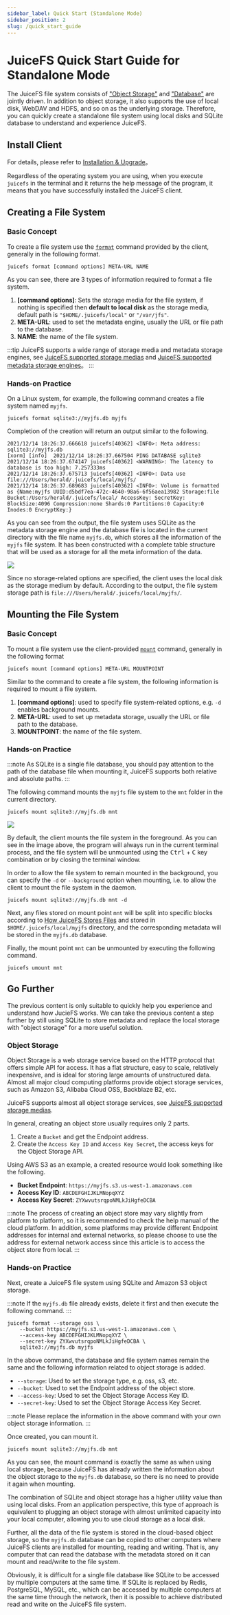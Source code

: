 ```yaml
---
sidebar_label: Quick Start (Standalone Mode)
sidebar_position: 2
slug: /quick_start_guide
---
```


# JuiceFS Quick Start Guide for Standalone Mode

The JuiceFS file system consists of ["Object Storage"](../reference/how_to_setup_object_storage.md) and ["Database"](../reference/how_to_setup_object_storage.md) are jointly driven. In addition to object storage, it also supports the use of local disk, WebDAV and HDFS, and so on as the underlying storage. Therefore, you can quickly create a standalone file system using local disks and SQLite database to understand and experience JuiceFS.

## Install Client

For details, please refer to [Installation & Upgrade](installation.md)。

Regardless of the operating system you are using, when you execute `juicefs` in the terminal and it returns the help message of the program, it means that you have successfully installed the JuiceFS client.

## Creating a File System

### Basic Concept

To create a file system use the [`format`](../reference/command_reference.md#juicefs-format) command provided by the client, generally in the following format.

```shell
juicefs format [command options] META-URL NAME
```

As you can see, there are 3 types of information required to format a file system.

1. **[command options]**: Sets the storage media for the file system, if nothing is specified then **default to local disk** as the storage media, default path is `"$HOME/.juicefs/local"` or `"/var/jfs"`.
2. **META-URL**: used to set the metadata engine, usually the URL or file path to the database.
3. **NAME**: the name of the file system.

:::tip
JuiceFS supports a wide range of storage media and metadata storage engines, see [JuiceFS supported storage medias](../reference/how_to_setup_object_storage.md) and [JuiceFS supported metadata storage engines](../reference/how_to_setup_metadata_engine.md)。
:::

### Hands-on Practice

On a Linux system, for example, the following command creates a file system named `myjfs`.

```shell
juicefs format sqlite3://myjfs.db myjfs
```

Completion of the creation will return an output similar to the following.

```shell {1,4}
2021/12/14 18:26:37.666618 juicefs[40362] <INFO>: Meta address: sqlite3://myjfs.db
[xorm] [info]  2021/12/14 18:26:37.667504 PING DATABASE sqlite3
2021/12/14 18:26:37.674147 juicefs[40362] <WARNING>: The latency to database is too high: 7.257333ms
2021/12/14 18:26:37.675713 juicefs[40362] <INFO>: Data use file:///Users/herald/.juicefs/local/myjfs/
2021/12/14 18:26:37.689683 juicefs[40362] <INFO>: Volume is formatted as {Name:myjfs UUID:d5bdf7ea-472c-4640-98a6-6f56aea13982 Storage:file Bucket:/Users/herald/.juicefs/local/ AccessKey: SecretKey: BlockSize:4096 Compression:none Shards:0 Partitions:0 Capacity:0 Inodes:0 EncryptKey:}
```

As you can see from the output, the file system uses SQLite as the metadata storage engine and the database file is located in the current directory with the file name `myjfs.db`, which stores all the information of the `myjfs` file system. It has been constructed with a complete table structure that will be used as a storage for all the meta information of the data.

![](../images/sqlite-info.png)

Since no storage-related options are specified, the client uses the local disk as the storage medium by default. According to the output, the file system storage path is `file:///Users/herald/.juicefs/local/myjfs/`.

## Mounting the File System

### Basic Concept

To mount a file system use the client-provided [`mount`](../reference/command_reference.md#juicefs-mount) command, generally in the following format

```shell
juicefs mount [command options] META-URL MOUNTPOINT
```

Similar to the command to create a file system, the following information is required to mount a file system.

1. **[command options]**: used to specify file system-related options, e.g. `-d` enables background mounts.
2. **META-URL**: used to set up metadata storage, usually the URL or file path to the database.
3. **MOUNTPOINT**: the name of the file system.

### Hands-on Practice

:::note
As SQLite is a single file database, you should pay attention to the path of the database file when mounting it, JuiceFS supports both relative and absolute paths.
:::

The following command mounts the `myjfs` file system to the `mnt` folder in the current directory.

```shell
juicefs mount sqlite3://myjfs.db mnt
```

![](../images/sqlite-mount-local.png)

By default, the client mounts the file system in the foreground. As you can see in the image above, the program will always run in the current terminal process, and the file system will be unmounted using the <kbd>Ctrl</kbd> + <kbd>C</kbd> key combination or by closing the terminal window.

In order to allow the file system to remain mounted in the background, you can specify the `-d` or `--background` option when mounting, i.e. to allow the client to mount the file system in the daemon.

```shell
juicefs mount sqlite3://myjfs.db mnt -d
```

Next, any files stored on mount point `mnt` will be split into specific blocks according to [How JuiceFS Stores Files](../introduction/architecture.md#how-juicefs-stores-files) and stored in `$HOME/.juicefs/local/myjfs` directory, and the corresponding metadata will be stored in the `myjfs.db` database.

Finally, the mount point `mnt` can be unmounted by executing the following command.

```shell
juicefs umount mnt
```

## Go Further

The previous content is only suitable to quickly help you experience and understand how JucieFS works. We can take the previous content a step further by still using SQLite to store metadata and replace the local storage with "object storage" for a more useful solution.

### Object Storage

Object Storage is a web storage service based on the HTTP protocol that offers simple API for access. It has a flat structure, easy to scale, relatively inexpensive, and is ideal for storing large amounts of unstructured data. Almost all major cloud computing platforms provide object storage services, such as Amazon S3, Alibaba Cloud OSS, Backblaze B2, etc.

JuiceFS supports almost all object storage services, see [JuiceFS supported storage medias](../reference/how_to_setup_object_storage.md).

In general, creating an object store usually requires only 2 parts.

1. Create a `Bucket` and get the Endpoint address.
2. Create the `Access Key ID` and `Access Key Secret`, the access keys for the Object Storage API.

Using AWS S3 as an example, a created resource would look something like the following.

- **Bucket Endpoint**: `https://myjfs.s3.us-west-1.amazonaws.com`
- **Access Key ID**: `ABCDEFGHIJKLMNopqXYZ`
- **Access Key Secret**: `ZYXwvutsrqpoNMLkJiHgfeDCBA`

:::note
The process of creating an object store may vary slightly from platform to platform, so it is recommended to check the help manual of the cloud platform. In addition, some platforms may provide different Endpoint addresses for internal and external networks, so please choose to use the address for external network access since this article is to access the object store from local.
:::

### Hands-on Practice

Next, create a JuiceFS file system using SQLite and Amazon S3 object storage.

:::note
If the `myjfs.db` file already exists, delete it first and then execute the following command.
:::

```shell
juicefs format --storage oss \
    --bucket https://myjfs.s3.us-west-1.amazonaws.com \
    --access-key ABCDEFGHIJKLMNopqXYZ \
    --secret-key ZYXwvutsrqpoNMLkJiHgfeDCBA \
    sqlite3://myjfs.db myjfs
```

In the above command, the database and file system names remain the same and the following information related to object storage is added.

- `--storage`: Used to set the storage type, e.g. oss, s3, etc.
- `--bucket`: Used to set the Endpoint address of the object store.
- `--access-key`: Used to set the Object Storage Access Key ID.
- `--secret-key`: Used to set the Object Storage Access Key Secret.

:::note
Please replace the information in the above command with your own object storage information.
:::

Once created, you can mount it.

```shell
juicefs mount sqlite3://myjfs.db mnt
```

As you can see, the mount command is exactly the same as when using local storage, because JuiceFS has already written the information about the object storage to the `myjfs.db` database, so there is no need to provide it again when mounting.

The combination of SQLite and object storage has a higher utility value than using local disks. From an application perspective, this type of approach is equivalent to plugging an object storage with almost unlimited capacity into your local computer, allowing you to use cloud storage as a local disk.

Further, all the data of the file system is stored in the cloud-based object storage, so the `myjfs.db` database can be copied to other computers where JuiceFS clients are installed for mounting, reading and writing. That is, any computer that can read the database with the metadata stored on it can mount and read/write to the file system.

Obviously, it is difficult for a single file database like SQLite to be accessed by multiple computers at the same time. If SQLite is replaced by Redis, PostgreSQL, MySQL, etc., which can be accessed by multiple computers at the same time through the network, then it is possible to achieve distributed read and write on the JuiceFS file system.
